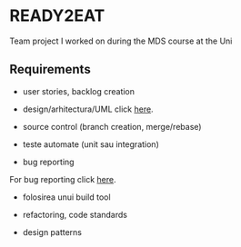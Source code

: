 # READY2EAT
Team project I worked on during the MDS course at the Uni


## Requirements
 - user stories, backlog creation 
 
 - design/arhitectura/UML click [here](https://github.com/andreim9816/READY2EAT/issues?q=is%3Aissue+is%3Aclosed).
 
 - source control (branch creation, merge/rebase) 
 
 - teste automate (unit sau integration)
 
 - bug reporting
 
For bug reporting click [here](https://github.com/andreim9816/READY2EAT/tree/master/Design%20%2B%20UML).

 - folosirea unui build tool 
 

 - refactoring, code standards
 - design patterns
